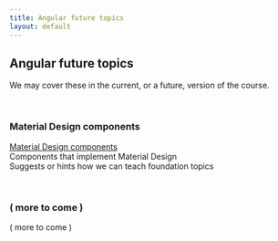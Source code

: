 ```yaml
---
title: Angular future topics
layout: default
---
```


## Angular future topics

We may cover these in the current, or a future, version of the course.

<br>

### Material Design components

[Material Design components](https://material.angular.io/components/categories)  
Components that implement Material Design  
Suggests or hints how we can teach foundation topics  

<br>

### ( more to come )

( more to come )

<br>
